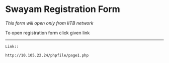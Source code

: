 Swayam Registration Form
========================

*This form will open only from IITB network*

To open registration form click given link
******************************************
    Link::
    
    http://10.105.22.24/phpfile/page1.php

